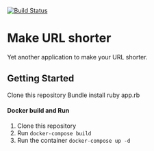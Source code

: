 [![Build Status](https://travis-ci.org/salehparsa/shorturl.svg?branch=master)](https://travis-ci.org/salehparsa/shorturl)
# Make URL shorter

Yet another application to make your URL shorter.

## Getting Started

Clone this repository
Bundle install
ruby app.rb

#### Docker build and Run
1. Clone this repository
2. Run `docker-compose build`
3. Run the container `docker-compose up -d`
